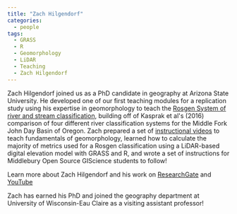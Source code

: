 ```yaml
---
title: "Zach Hilgendorf"
categories:
  - people
tags:
  - GRASS
  - R
  - Geomorphology
  - LiDAR
  - Teaching
  - Zach Hilgendorf
---
```


Zach Hilgendorf joined us as a PhD candidate in geography at Arizona State University.
He developed one of our first teaching modules for a replication study using his expertise in geomorphology to teach the [Rosgen System of river and stream classification](https://github.com/GIS4DEV/RE-rosgen), building off of Kasprak et al's (2016) comparison of four different river classification systems for the Middle Fork John Day Basin of Oregon.
Zach prepared a set of [instructional videos](https://youtu.be/rVs4MSw1e5s) to teach fundamentals of geomorphology, learned how to calculate the majority of metrics used for a Rosgen classification using a LiDAR-based digital elevation model with GRASS and R, and wrote a set of instructions for Middlebury Open Source GIScience students to follow!

Learn more about Zach Hilgendorf and his work on [ResearchGate](https://www.researchgate.net/profile/Zach-Hilgendorf) and [YouTube](https://www.youtube.com/channel/UCf49vo4F-HkPrZ8h9bCxf7Q)

Zach has earned his PhD and joined the geography department at University of Wisconsin-Eau Claire as a visiting assistant professor!
